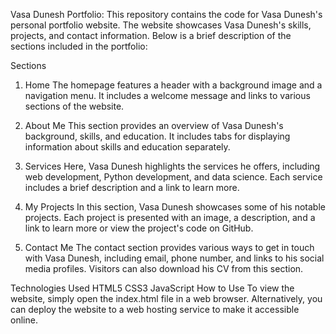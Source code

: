 Vasa Dunesh Portfolio:
This repository contains the code for Vasa Dunesh's personal portfolio website. The website showcases Vasa Dunesh's skills, projects, and contact information. Below is a brief description of the sections included in the portfolio:

Sections
1. Home
The homepage features a header with a background image and a navigation menu. It includes a welcome message and links to various sections of the website.

2. About Me
This section provides an overview of Vasa Dunesh's background, skills, and education. It includes tabs for displaying information about skills and education separately.

3. Services
Here, Vasa Dunesh highlights the services he offers, including web development, Python development, and data science. Each service includes a brief description and a link to learn more.

4. My Projects
In this section, Vasa Dunesh showcases some of his notable projects. Each project is presented with an image, a description, and a link to learn more or view the project's code on GitHub.

5. Contact Me
The contact section provides various ways to get in touch with Vasa Dunesh, including email, phone number, and links to his social media profiles. Visitors can also download his CV from this section.

Technologies Used
HTML5
CSS3
JavaScript
How to Use
To view the website, simply open the index.html file in a web browser. Alternatively, you can deploy the website to a web hosting service to make it accessible online.
